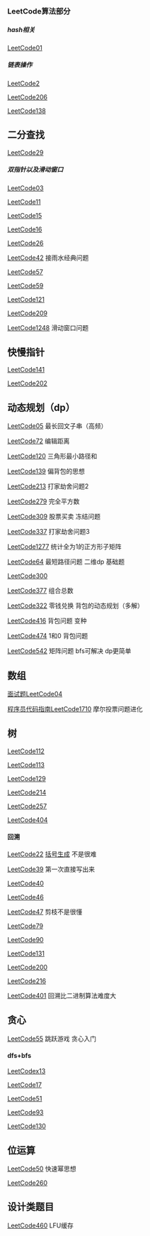 ### LeetCode算法部分

##### hash相关

[LeetCode01](./LeetCode/LeetCode每日一题/LeetCode01.md)



##### 链表操作

[LeetCode2](./LeetCode/LeetCode每日一题/LeetCode02.md)

[LeetCode206](./LeetCode/LeetCode每日一题/LeetCode206.md)

[LeetCode138](./LeetCode/LeetCode每日一题/LeetCode138.md)



## 二分查找

[LeetCode29](./LeetCode/LeetCode每日一题/LeetCode29.md)



##### 双指针以及滑动窗口

[LeetCode03](./LeetCode/LeetCode每日一题/LeetCode03.md)

[LeetCode11](./LeetCode/LeetCode每日一题/LeetCode11.md)

[LeetCode15](./LeetCode/LeetCode每日一题/LeetCode15.md)

[LeetCode16](./LeetCode/LeetCode每日一题/LeetCode16.md)

[LeetCode26](./LeetCode/LeetCode每日一题/LeetCode26.md)

[LeetCode42](./LeetCode/LeetCode每日一题/LeetCode42.md) 接雨水经典问题 

[LeetCode57](./LeetCode/LeetCode每日一题/LeetCode57.md)

[LeetCode59](./LeetCode/LeetCode每日一题/LeetCode59.md)

[LeetCode121](./LeetCode/LeetCode每日一题/LeetCode121.md)

[LeetCode209](./LeetCode/LeetCode每日一题/LeetCode209.md)

[LeetCode1248](./LeetCode/LeetCode每日一题/LeetCode1248.md) 滑动窗口问题 



## 快慢指针

[LeetCode141](./LeetCode/LeetCode每日一题/LeetCode141.md)

[LeetCode202](./LeetCode/LeetCode每日一题/LeetCode202.md)



##  动态规划（dp）

[LeetCode05](./LeetCode/LeetCode每日一题/LeetCode05.md)   最长回文子串（高频）

[LeetCode72](./LeetCode/LeetCode每日一题/LeetCode72.md)   编辑距离

[LeetCode120](./LeetCode/LeetCode每日一题/LeetCode120.md)   三角形最小路径和

[LeetCode139](./LeetCode/LeetCode每日一题/LeetCode139.md)   偏背包的思想 

[LeetCode213](./LeetCode/LeetCode每日一题/LeetCode213.md) 打家劫舍问题2 

[LeetCode279](./LeetCode/LeetCode每日一题/LeetCode279.md)   完全平方数

[LeetCode309](./LeetCode/LeetCode每日一题/LeetCode309.md)   股票买卖 冻结问题

[LeetCode337](./LeetCode/LeetCode每日一题/LeetCode337.md)   打家劫舍问题3

[LeetCode1277](./LeetCode/LeetCode每日一题/LeetCode1277.md)   统计全为1的正方形子矩阵

[LeetCode64](./LeetCode/LeetCode每日一题/LeetCode64.md)   最短路径问题 二维dp 基础题

[LeetCode300](./LeetCode/LeetCode每日一题/LeetCode300.md)

[LeetCode377](./LeetCode/LeetCode每日一题/LeetCode377.md) 组合总数 

[LeetCode322](./LeetCode/LeetCode每日一题/LeetCode322.md) 零钱兑换  背包的动态规划（多解）

[LeetCode416](./LeetCode/LeetCode每日一题/LeetCode416.md) 背包问题 变种 

[LeetCode474](./LeetCode/LeetCode每日一题/LeetCode474.md)  1和0  背包问题 

[LeetCode542](./LeetCode/LeetCode每日一题/LeetCode542.md)  矩阵问题 bfs可解决 dp更简单



## 数组

[面试题LeetCode04](./LeetCode/LeetCode每日一题/LeetCodeX04.md)

[程序员代码指南LeetCode1710](./LeetCode/LeetCode每日一题/LeetCodeX1710.md)   摩尔投票问题进化



## 树

[LeetCode112](./LeetCode/LeetCode每日一题/LeetCode112.md)

[LeetCode113](./LeetCode/LeetCode每日一题/LeetCode113.md)

[LeetCode129](./LeetCode/LeetCode每日一题/LeetCode129.md)

[LeetCode214](./LeetCode/LeetCode每日一题/LeetCode214.md)

[LeetCode257](./LeetCode/LeetCode每日一题/LeetCode257.md)

[LeetCode404](./LeetCode/LeetCode每日一题/LeetCode404.md)



#### 回溯

[LeetCode22](./LeetCode/LeetCode每日一题/LeetCode22.md) [括号生成](https://leetcode-cn.com/problems/generate-parentheses/) 不是很难

[LeetCode39](./LeetCode/LeetCode每日一题/LeetCode39.md) 第一次直接写出来

[LeetCode40](./LeetCode/LeetCode每日一题/LeetCode40.md)

[LeetCode46](./LeetCode/LeetCode每日一题/LeetCode46.md)

[LeetCode47](./LeetCode/LeetCode每日一题/LeetCode47.md) 剪枝不是很懂

[LeetCode79](./LeetCode/LeetCode每日一题/LeetCode79.md) 

[LeetCode90](./LeetCode/LeetCode每日一题/LeetCode90.md) 

[LeetCode131](./LeetCode/LeetCode每日一题/LeetCode131.md)

[LeetCode200](./LeetCode/LeetCode每日一题/LeetCode200.md)

[LeetCode216](./LeetCode/LeetCode每日一题/LeetCode216.md)

[LeetCode401](./LeetCode/LeetCode每日一题/LeetCode401.md) 回溯比二进制算法难度大



## 贪心

[LeetCode55](./LeetCode/LeetCode每日一题/LeetCode55.md) 跳跃游戏 贪心入门



#### dfs+bfs

[LeetCodex13](./LeetCode/LeetCode每日一题/LeetCodex13.md)

[LeetCode17](./LeetCode/LeetCode每日一题/LeetCode17.md)

[LeetCode51](./LeetCode/LeetCode每日一题/LeetCode51.md)

[LeetCode93](./LeetCode/LeetCode每日一题/LeetCode93.md)

[LeetCode130](./LeetCode/LeetCode每日一题/LeetCode130.md)



## 位运算

[LeetCode50](./LeetCode/LeetCode每日一题/LeetCode50.md) 快速幂思想

[LeetCode260](./LeetCode/LeetCode每日一题/LeetCode260.md)





## 设计类题目

[LeetCode460](./LeetCode/LeetCode每日一题/LeetCode460.md)  LFU缓存